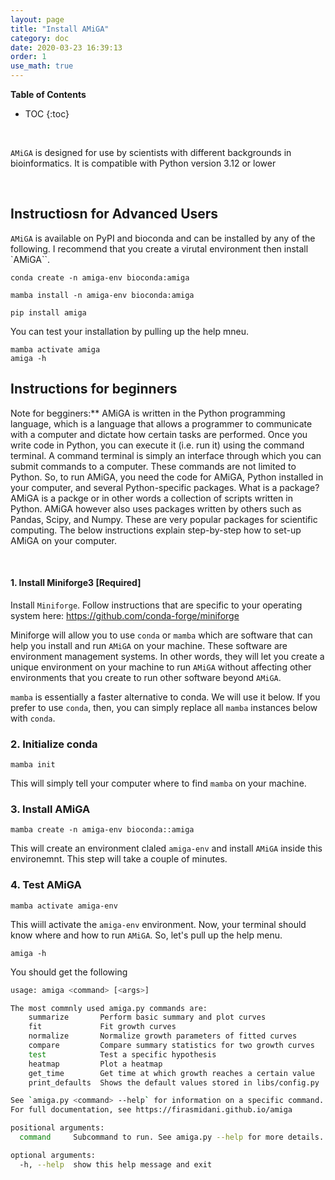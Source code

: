 ```yaml
---
layout: page
title: "Install AMiGA"
category: doc
date: 2020-03-23 16:39:13
order: 1
use_math: true
---
```

<!-- AMiGA is covered under the GPL-3 license -->

**Table of Contents**

* TOC
{:toc}
<br />

`AMiGA` is designed for use by scientists with different backgrounds in bioinformatics. It is compatible with Python version 3.12 or lower

<br />

## Instructiosn for Advanced Users

`AMiGA` is available on PyPI and bioconda and can be installed by any of the following. I recommend that you create a virutal environment then install `AMiGA``. 

```
conda create -n amiga-env bioconda:amiga
```

```
mamba install -n amiga-env bioconda:amiga
```

```
pip install amiga
```

You can test your installation by pulling up the help mneu.

```
mamba activate amiga
amiga -h
```

## Instructions for beginners

Note for begginers:** AMiGA is written in the Python programming language, which is a language that allows a programmer to communicate with a computer and dictate how certain tasks are performed. Once you write code in Python, you can execute it (i.e. run it) using the command terminal. A command terminal is simply an interface through which you can submit commands to a computer. These commands are not limited to Python. So, to run AMiGA, you need the code for AMiGA, Python installed in your computer, and several Python-specific packages. What is a package? AMiGA is a packge or in other words a collection of scripts written in Python. AMiGA however also uses packages written by others such as Pandas, Scipy, and Numpy. These are very popular packages for scientific computing. The below instructions explain step-by-step how to set-up AMiGA on your computer.  

<br /> 

#### 1. Install Miniforge3 [Required]

Install `Miniforge`. Follow instructions that are specific to your operating system here: 
https://github.com/conda-forge/miniforge

Miniforge will allow you to use `conda` or `mamba` which are software that can help you install and run `AMiGA` on your machine. These software are environment management systems. In other words, they will let you create a unique environment on your machine to run `AMiGA` without affecting other environments that you create to run other software beyond `AMiGA`.

`mamba` is essentially a faster alternative to conda. We will use it below. If you prefer to use `conda`, then, you can simply replace all `mamba` instances below with `conda`.

### 2. Initialize conda

`mamba init`

This will simply tell your computer where to find `mamba` on your machine. 

### 3. Install AMiGA

`mamba create -n amiga-env bioconda::amiga`

This will create an environment claled `amiga-env` and install `AMiGA` inside this environemnt. This step will take a couple of minutes.

### 4. Test AMiGA

`mamba activate amiga-env`

This wiill activate the `amiga-env` environment. Now, your terminal should know where and how to run `AMiGA`. So, let's pull up the help menu. 

`amiga -h`

You should get the following

```bash
usage: amiga <command> [<args>]

The most commnly used amiga.py commands are:
    summarize       Perform basic summary and plot curves
    fit             Fit growth curves
    normalize       Normalize growth parameters of fitted curves
    compare         Compare summary statistics for two growth curves
    test            Test a specific hypothesis
    heatmap         Plot a heatmap
    get_time        Get time at which growth reaches a certain value
    print_defaults  Shows the default values stored in libs/config.py

See `amiga.py <command> --help` for information on a specific command.
For full documentation, see https://firasmidani.github.io/amiga

positional arguments:
  command     Subcommand to run. See amiga.py --help for more details.

optional arguments:
  -h, --help  show this help message and exit
```
